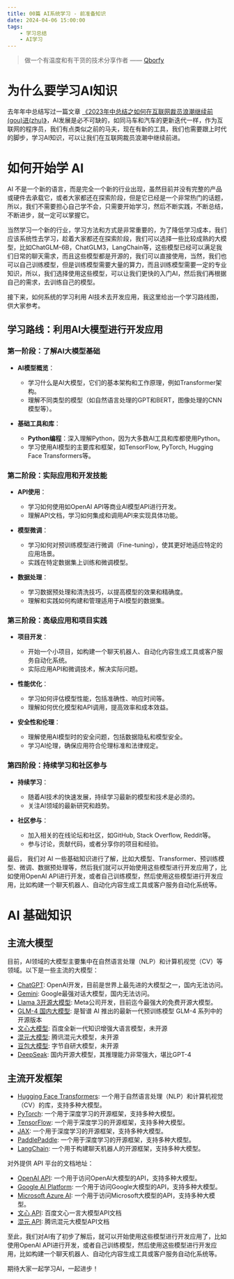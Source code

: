 ```yaml
---
title: 00篇 AI系统学习 - 前准备知识
date: 2024-04-06 15:00:00
tags:
    - 学习总结
    - AI学习
---
```


> 做一个有温度和有干货的技术分享作者 —— [Qborfy](https://qborfy.com)


# 为什么要学习AI知识
去年年中总结写过一篇文章 [《2023年中总结之如何在互联网裁员浪潮继续前(gou)进(zhu)》](https://qborfy.com/study/2023-middle.html)，AI发展是必不可缺的，如同马车和汽车的更新迭代一样，作为互联网的程序员，我们有点类似之前的马夫，现在有新的工具，我们也需要跟上时代的脚步，学习AI知识，可以让我们在互联网裁员浪潮中继续前进。

<!-- more -->

# 如何开始学 AI
AI 不是一个新的语言，而是完全一个新的行业出现，虽然目前并没有完整的产品或硬件去承载它，或者大家都还在探索阶段，但是它已经是一个非常热门的话题，所以，我们不需要担心自己学不会，只需要开始学习，然后不断实践，不断总结，不断进步，就一定可以掌握它。

当然学习一个新的行业，学习方法和方式是非常重要的，为了降低学习成本，我们应该系统性去学习，趁着大家都还在探索阶段，我们可以选择一些比较成熟的大模型，比如ChatGLM-6B，ChatGLM3，LangChain等，这些模型已经可以满足我们日常的聊天需求，而且这些模型都是开源的，我们可以直接使用，当然，我们也可以自己训练模型，但是训练模型需要大量的算力，而且训练模型需要一定的专业知识，所以，我们选择使用这些模型，可以让我们更快的入门AI，然后我们再根据自己的需求，去训练自己的模型。

接下来，如何系统的学习利用 AI技术去开发应用，我这里给出一个学习路线图，供大家参考。

## 学习路线：利用AI大模型进行开发应用

### 第一阶段：了解AI大模型基础
- **AI模型概览**：
  - 学习什么是AI大模型，它们的基本架构和工作原理，例如Transformer架构。
  - 理解不同类型的模型（如自然语言处理的GPT和BERT，图像处理的CNN模型等）。

- **基础工具和库**：
  - **Python编程**：深入理解Python，因为大多数AI工具和库都使用Python。
  - 学习使用AI模型的主要库和框架，如TensorFlow, PyTorch, Hugging Face Transformers等。

### 第二阶段：实际应用和开发技能
- **API使用**：
  - 学习如何使用如OpenAI API等商业AI模型API进行开发。
  - 理解API文档，学习如何集成和调用API来实现具体功能。

- **模型微调**：
  - 学习如何对预训练模型进行微调（Fine-tuning），使其更好地适应特定的应用场景。
  - 实践在特定数据集上训练和微调模型。

- **数据处理**：
  - 学习数据预处理和清洗技巧，以提高模型的效果和精确度。
  - 理解和实践如何构建和管理适用于AI模型的数据集。

### 第三阶段：高级应用和项目实践
- **项目开发**：
  - 开始一个小项目，如构建一个聊天机器人、自动化内容生成工具或客户服务自动化系统。
  - 实际应用API和微调技术，解决实际问题。

- **性能优化**：
  - 学习如何评估模型性能，包括准确性、响应时间等。
  - 理解如何优化模型和API调用，提高效率和成本效益。

- **安全性和伦理**：
  - 理解使用AI模型时的安全问题，包括数据隐私和模型安全。
  - 学习AI伦理，确保应用符合伦理标准和法律规定。

### 第四阶段：持续学习和社区参与
- **持续学习**：
  - 随着AI技术的快速发展，持续学习最新的模型和技术是必须的。
  - 关注AI领域的最新研究和趋势。

- **社区参与**：
  - 加入相关的在线论坛和社区，如GitHub, Stack Overflow, Reddit等。
  - 参与讨论，贡献代码，或者分享你的项目和经验。

最后， 我们对 AI 一些基础知识进行了解，比如大模型、Transformer、预训练模型、微调、数据预处理等，然后我们就可以开始使用这些模型进行开发应用了，比如使用OpenAI API进行开发，或者自己训练模型，然后使用这些模型进行开发应用，比如构建一个聊天机器人、自动化内容生成工具或客户服务自动化系统等。

# AI 基础知识

## 主流大模型

目前，AI领域的大模型主要集中在自然语言处理（NLP）和计算机视觉（CV）等领域。以下是一些主流的大模型：

- [ChatGPT](https://openai.com/): OpenAI开发，目前是世界上最先进的大模型之一，国内无法访问。
- [Gemini](https://gemini.google.com/): Google最强对话大模型，国内无法访问。
- [Llama 3开源大模型](https://github.com/meta-llama/llama3): Meta公司开发，目前迄今最强大的免费开源大模型。
- [GLM-4 国内大模型](https://github.com/THUDM/GLM-4): 是智谱 AI 推出的最新一代预训练模型 GLM-4 系列中的开源版本
- [文心大模型](https://wenxin.baidu.com/): 百度全新一代知识增强大语言模型，未开源
- [混元大模型](https://hunyuan.tencent.com/): 腾讯混元大模型，未开源
- [豆包大模型](https://www.doubao.com/chat/): 字节自研大模型，未开源
- [DeepSeak](https://github.com/deepseek-ai): 国内开源大模型，其推理能力非常强大，堪比GPT-4

## 主流开发框架

- [Hugging Face Transformers](https://huggingface.co/transformers/): 一个用于自然语言处理（NLP）和计算机视觉（CV）的库，支持多种大模型。
- [PyTorch](https://pytorch.org/): 一个用于深度学习的开源框架，支持多种大模型。
- [TensorFlow](https://www.tensorflow.org/?hl=zh-cn): 一个用于深度学习的开源框架，支持多种大模型。
- [JAX](https://github.com/google/jax): 一个用于深度学习的开源框架，支持多种大模型。
- [PaddlePaddle](https://www.paddlepaddle.org.cn/): 一个用于深度学习的开源框架，支持多种大模型。
- [LangChain](https://github.com/huggingface/langchain): 一个用于构建聊天机器人的开源框架，支持多种大模型。

对外提供 API 平台的文档地址：

- [OpenAI API](https://openai.com/api/): 一个用于访问OpenAI大模型的API，支持多种大模型。
- [Google AI Platform](https://cloud.google.com/ai-platform): 一个用于访问Google大模型的API，支持多种大模型。
- [Microsoft Azure AI](https://azure.microsoft.com/zh-cn/products/ai-services/): 一个用于访问Microsoft大模型的API，支持多种大模型。
- [文心 API](https://cloud.baidu.com/doc/WENXINWORKSHOP/s/7ltgucw50): 百度文心一言大模型API文档
- [混元 API](https://cloud.tencent.com/document/product/1729): 腾讯混元大模型API文档


至此，我们对AI有了初步了解后，就可以开始使用这些模型进行开发应用了，比如使用OpenAI API进行开发，或者自己训练模型，然后使用这些模型进行开发应用，比如构建一个聊天机器人、自动化内容生成工具或客户服务自动化系统等。

期待大家一起学习AI，一起进步！